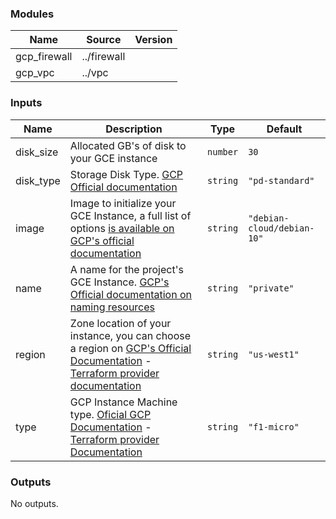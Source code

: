 <!-- BEGIN_TF_DOCS -->
### Modules

| Name | Source | Version |
|------|--------|---------|
| gcp\_firewall | ../firewall |  |
| gcp\_vpc | ../vpc |  |

### Inputs

| Name | Description | Type | Default |
|------|-------------|------|---------|
| disk\_size | Allocated GB's of disk to your GCE instance | `number` | `30` |
| disk\_type | Storage Disk Type. [GCP Official documentation](https://cloud.google.com/compute/docs/disks#disk-types) | `string` | `"pd-standard"` |
| image | Image to initialize your GCE Instance, a full list of options [is available on GCP's official documentation](https://cloud.google.com/compute/docs/images) | `string` | `"debian-cloud/debian-10"` |
| name | A name for the project's GCE Instance. [GCP's Official documentation on naming resources](https://cloud.google.com/compute/docs/naming-resources#resource-name-format) | `string` | `"private"` |
| region | Zone location of your instance, you can choose a region on [GCP's Official Documentation](https://cloud.google.com/compute/docs/regions-zones#available) - [Terraform provider documentation](https://registry.terraform.io/providers/hashicorp/google/latest/docs/resources/compute_instance#zone) | `string` | `"us-west1"` |
| type | GCP Instance Machine type. [Oficial GCP Documentation](https://cloud.google.com/compute/docs/machine-types) - [Terraform provider Documentation](https://registry.terraform.io/providers/hashicorp/google/latest/docs/resources/compute_instance#machine_type) | `string` | `"f1-micro"` |

### Outputs

No outputs.
<!-- END_TF_DOCS -->
